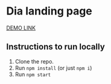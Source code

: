 # Dia landing page

 [DEMO LINK](https://aleksandra04.github.io/layout_dia/)

## Instructions to run locally
1. Clone the repo.
2. Run `npm install` (or just `npm i`)
3. Run `npm start`
